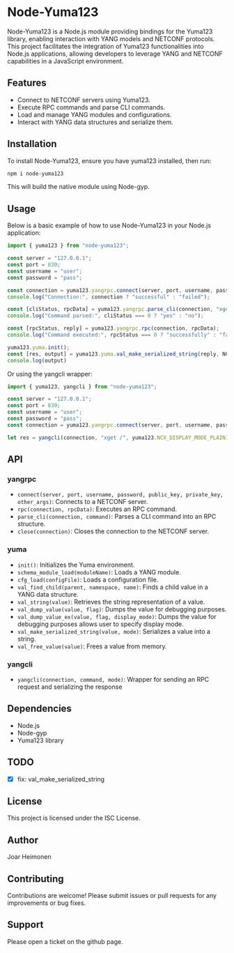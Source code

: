 # Node-Yuma123

Node-Yuma123 is a Node.js module providing bindings for the Yuma123 library, enabling interaction with YANG models and NETCONF protocols. This project facilitates the integration of Yuma123 functionalities into Node.js applications, allowing developers to leverage YANG and NETCONF capabilities in a JavaScript environment.

## Features

- Connect to NETCONF servers using Yuma123.
- Execute RPC commands and parse CLI commands.
- Load and manage YANG modules and configurations.
- Interact with YANG data structures and serialize them.

## Installation

To install Node-Yuma123, ensure you have yuma123 installed, then run:

```bash
npm i node-yuma123
```

This will build the native module using Node-gyp.

## Usage

Below is a basic example of how to use Node-Yuma123 in your Node.js application:

```javascript
import { yuma123 } from "node-yuma123";

const server = "127.0.0.1";
const port = 830;
const username = "user";
const password = "pass";

const connection = yuma123.yangrpc.connect(server, port, username, password, null, null, null);
console.log("Connection:", connection ? "successful" : "failed");

const [cliStatus, rpcData] = yuma123.yangrpc.parse_cli(connection, "xget /");
console.log("Command parsed:", cliStatus === 0 ? "yes" : "no");

const [rpcStatus, reply] = yuma123.yangrpc.rpc(connection, rpcData);
console.log("Command executed:", rpcStatus === 0 ? "successfully" : "failed");

yuma123.yuma.init();
const [res, output] = yuma123.yuma.val_make_serialized_string(reply, NCX_DISPLAY_MODE_XML_NONS);
console.log(output)
```
Or using the yangcli wrapper:
```javascript
import { yuma123, yangcli } from "node-yuma123";

const server = "127.0.0.1";
const port = 830;
const username = "user";
const password = "pass";
const connection = yuma123.yangrpc.connect(server, port, username, password, null, null, null);

let res = yangcli(connection, "xget /", yuma123.NCX_DISPLAY_MODE_PLAIN);
```

## API

### yangrpc

- `connect(server, port, username, password, public_key, private_key, other_args)`: Connects to a NETCONF server.
- `rpc(connection, rpcData)`: Executes an RPC command.
- `parse_cli(connection, command)`: Parses a CLI command into an RPC structure.
- `close(connection)`: Closes the connection to the NETCONF server.

### yuma

- `init()`: Initializes the Yuma environment.
- `schema_module_load(moduleName)`: Loads a YANG module.
- `cfg_load(configFile)`: Loads a configuration file.
- `val_find_child(parent, namespace, name)`: Finds a child value in a YANG data structure.
- `val_string(value)`: Retrieves the string representation of a value.
- `val_dump_value(value, flag)`: Dumps the value for debugging purposes.
- `val_dump_value_ex(value, flag, display_mode)`: Dumps the value for debugging purposes allows user to specify display mode.
- `val_make_serialized_string(value, mode)`: Serializes a value into a string.
- `val_free_value(value)`: Frees a value from memory.

### yangcli
- `yangcli(connection, command, mode)`: Wrapper for sending an RPC request and serializing the response

## Dependencies

- Node.js
- Node-gyp
- Yuma123 library

## TODO
- [x] fix: val_make_serialized_string

## License

This project is licensed under the ISC License.

## Author

Joar Heimonen

## Contributing

Contributions are welcome! Please submit issues or pull requests for any improvements or bug fixes.

## Support

Please open a ticket on the github page.

